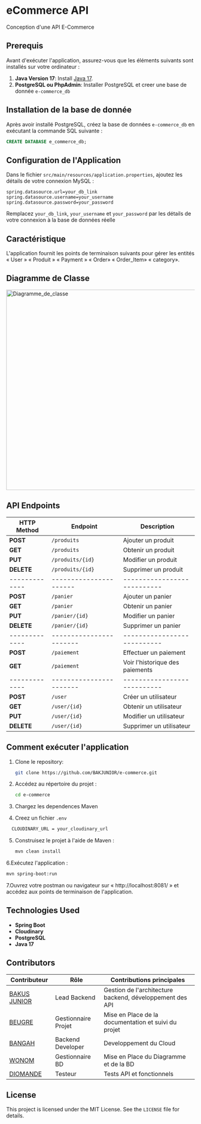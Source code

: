 # eCommerce API

Conception d'une API E-Commerce

## Prerequis

Avant d'exécuter l'application, assurez-vous que les éléments suivants sont installés sur votre ordinateur :

1. **Java Version 17**: Install [Java 17](https://www.oracle.com/java/technologies/javase-jdk17-downloads.html).
2. **PostgreSQL ou PhpAdmin**: Installer PostgreSQL et creer une base de donnée `e-commerce_db`

## Installation de la base de donnée

Après avoir installé PostgreSQL, créez la base de données `e-commerce_db` en exécutant la commande SQL suivante :

```sql
CREATE DATABASE e_commerce_db;
```

## Configuration de l'Application

Dans le fichier `src/main/resources/application.properties`, ajoutez les détails de votre connexion MySQL :

```properties
spring.datasource.url=your_db_link
spring.datasource.username=your_username
spring.datasource.password=your_password
```

Remplacez `your_db_link`, `your_username` et `your_password` par les détails de votre connexion à la base de données réelle

## Caractéristique

L'application fournit les points de terminaison suivants pour gérer les entités « User »  « Produit »  « Payment »  « Order»  « Order_Item»  « category».

## Diagramme de Classe

<img width="535" alt="Diagramme_de_classe" src="https://github.com/user-attachments/assets/c615b128-f891-4822-aab0-0b41b5c5697b">

## API Endpoints


| HTTP Method | Endpoint              | Description               |
| ----------- | --------------------- | ------------------------- |
| **POST**    | `/produits`           | Ajouter un produit        |
| **GET**     | `/produits`           | Obtenir un produit         |
| **PUT**     | `/produits/{id}`      | Modifier un produit        |
| **DELETE**  | `/produits/{id}`      | Supprimer un produit       |
|-------------|---------------------- |---------------------------|
| **POST**    | `/panier`             | Ajouter un panier          |
| **GET**     | `/panier`             | Obtenir un panier          |
| **PUT**     | `/panier/{id}`        | Modifier un panier         |
| **DELETE**  | `/panier/{id}`        | Supprimer un panier        |
|-------------|-----------------------|---------------------------|
| **POST**    | `/paiement`           | Effectuer un paiement      |
| **GET**     | `/paiement`           | Voir l'historique des paiements |
|-------------|-----------------------|---------------------------|
| **POST**    | `/user`               | Créer un utilisateur       |
| **GET**     | `/user/{id}`          | Obtenir un utilisateur     |
| **PUT**     | `/user/{id}`          | Modifier un utilisateur    |
| **DELETE**  | `/user/{id}`          | Supprimer un utilisateur   |


## Comment exécuter l'application
1. Clone le repository:
     ```bash
   git clone https://github.com/BAKJUNIOR/e-commerce.git
   ```

2. Accédez au répertoire du projet :

   ```bash
   cd e-commerce
   ```
3. Chargez les dependences Maven
4. Creez un fichier `.env` 
 ```bash
   CLOUDINARY_URL = your_cloudinary_url
   ```

5. Construisez le projet à l'aide de Maven :

   ```bash
   mvn clean install
   ```

6.Exécutez l'application :

   ```bash
   mvn spring-boot:run
   ```

7.Ouvrez votre postman ou navigateur sur « http://localhost:8081/ » et accédez aux points de terminaison de l'application.

## Technologies Used

- **Spring Boot**
- **Cloudinary**
- **PostgreSQL**
- **Java 17**

## Contributors


| Contributeur                                         | Rôle                     | Contributions principales                                  |
|------------------------------------------------------|--------------------------|------------------------------------------------------------|
| [BAKUS JUNIOR](https://github.com/bakjunior)         | Lead Backend             | Gestion de l'architecture backend, développement des API   |
| [BEUGRE](https://github.com/Audre1)                  |  Gestionnaire Projet     |Mise en Place de la documentation et suivi du projet        |
| [BANGAH](https://github.com/Bino26)                  | Backend Developer        | Developpement du Cloud                                     |
| [WONOM](https://github.com/wononkaridja)             | Gestionnaire BD          | Mise en Place du Diagramme et de la BD                     |
| [DIOMANDE](https://github.com/diomandesouleymane)    | Testeur                  |Tests API et fonctionnels                                   |
      

## License

This project is licensed under the MIT License. See the `LICENSE` file for details.
